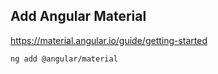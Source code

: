 ## Add Angular Material
https://material.angular.io/guide/getting-started

`ng add @angular/material`
